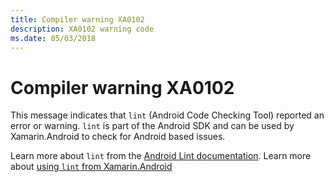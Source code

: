 ```yaml
---
title: Compiler warning XA0102
description: XA0102 warning code
ms.date: 05/03/2018
---
```

# Compiler warning XA0102

This message indicates that `lint` (Android Code Checking Tool) reported an error or warning. 
`lint` is part of the Android SDK and can be used by Xamarin.Android to check for Android based issues.

Learn more about `lint` from the [Android Lint documentation](http://www.androiddocs.com/tools/help/lint.html).
Learn more about [using `lint` from Xamarin.Android](https://docs.microsoft.com/xamarin/android/deploy-test/building-apps/build-process#androidlintconfig) 
